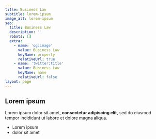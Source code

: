 ```yaml
---
title: Business Law
subtitle: lorem-ipsum
image_alt: lorem-ipsum
seo:
  title: Business Law
  description: ''
  robots: []
  extra:
    - name: 'og:image'
      value: Business Law
      keyName: property
      relativeUrl: true
    - name: 'twitter:title'
      value: Business Law
      keyName: name
      relativeUrl: false
layout: page
---
```

## Lorem ipsum

Lorem ipsum dolor sit amet, **consectetur adipiscing elit**, sed do eiusmod tempor incididunt ut labore et dolore magna aliqua.

- Lorem ipsum
- dolor sit amet
